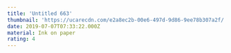 ```yaml
---
title: 'Untitled 663'
thumbnail: 'https://ucarecdn.com/e2a8ec2b-00e6-497d-9d86-9ee78b307a2f/'
date: 2019-07-07T07:33:22.000Z
material: Ink on paper
rating: 4
---
```

